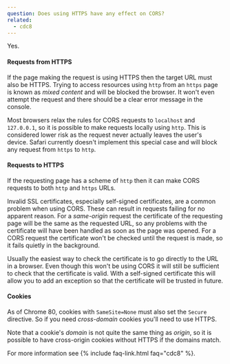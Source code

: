 ```yaml
---
question: Does using HTTPS have any effect on CORS?
related:
  - cdc8
---
```


Yes.

#### Requests from HTTPS

If the page making the request is using HTTPS then the target URL must also be HTTPS. Trying to access resources using
`http` from an `https` page is known as *mixed content* and will be blocked the browser. It won't even attempt the
request and there should be a clear error message in the console.

Most browsers relax the rules for CORS requests to `localhost` and `127.0.0.1`, so it is possible to make requests
locally using `http`. This is considered lower risk as the request never actually leaves the user's device. Safari
currently doesn't implement this special case and will block any request from `https` to `http`.

#### Requests to HTTPS

If the requesting page has a scheme of `http` then it can make CORS requests to both `http` and `https` URLs.

Invalid SSL certificates, especially self-signed certificates, are a common problem when using CORS. These can result in
requests failing for no apparent reason. For a *same-origin* request the certificate of the requesting page will be the
same as the requested URL, so any problems with the certificate will have been handled as soon as the page was opened.
For a CORS request the certificate won't be checked until the request is made, so it fails quietly in the background.

Usually the easiest way to check the certificate is to go directly to the URL in a browser. Even though this won't be
using CORS it will still be sufficient to check that the certificate is valid. With a self-signed certificate this will
allow you to add an exception so that the certificate will be trusted in future.

#### Cookies

As of Chrome 80, cookies with `SameSite=None` must also set the `Secure` directive. So if you need *cross-domain*
cookies you'll need to use HTTPS.

Note that a cookie's *domain* is not quite the same thing as *origin*, so it is possible to have cross-origin cookies
without HTTPS if the domains match.

For more information see {% include faq-link.html faq="cdc8" %}.
